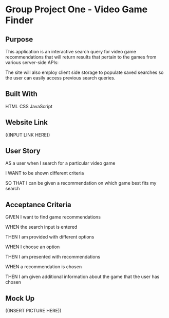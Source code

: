 # Group Project One - Video Game Finder


## Purpose
This application is an interactive search query for video game recommendations that will return results that pertain to the games from various server-side APIs:

The site will also employ client side storage to populate saved searches so the user can easily access previous search queries.  


## Built With
HTML
CSS
JavaScript


## Website Link

((INPUT LINK HERE))


## User Story

AS a user when I search for a particular video game

I WANT to be shown different criteria 

SO THAT I can be given a recommendation on which game best fits my search


## Acceptance Criteria

GIVEN I want to find game recommendations

WHEN the search input is entered

THEN I am provided with different options

WHEN I choose an option

THEN I am presented with recommendations

WHEN a recommendation is chosen

THEN I am given additional information about the game that the user has chosen


## Mock Up

((INSERT PICTURE HERE))

